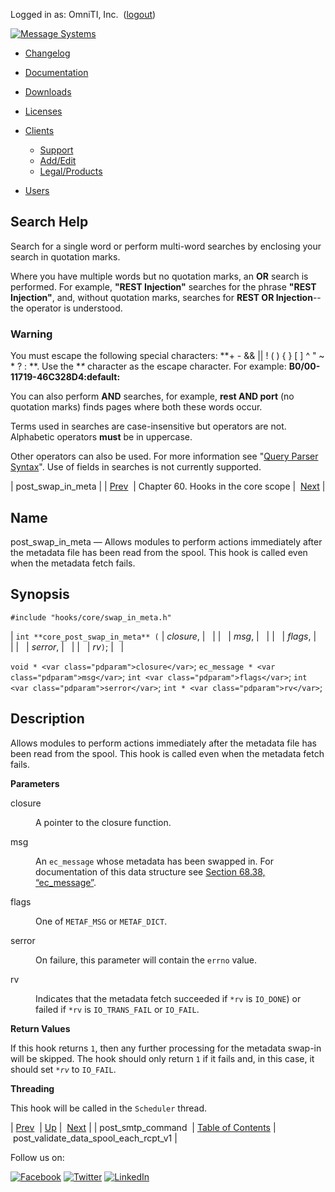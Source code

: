 Logged in as: OmniTI, Inc.  ([logout](https://support.messagesystems.com/logout.php))

[![Message Systems](https://support.messagesystems.com/images/ms-white205.png)](https://support.messagesystems.com/start.php) 

*   [Changelog](https://support.messagesystems.com/start.php?show=changelog)
*   [Documentation](https://support.messagesystems.com/docs/)
*   [Downloads](https://support.messagesystems.com/start.php)

*   [Licenses](https://support.messagesystems.com/license_summary.php)
*   <a href="">Clients</a>
    *   [Support](https://support.messagesystems.com/cs.php)
    *   [Add/Edit](https://support.messagesystems.com/edit_client.php)
    *   [Legal/Products](https://support.messagesystems.com/edit_products.php)
*   [Users](https://support.messagesystems.com/edit_customer.php)

## Search Help

Search for a single word or perform multi-word searches by enclosing your search in quotation marks.

Where you have multiple words but no quotation marks, an **OR** search is performed. For example, **"REST Injection"** searches for the phrase **"REST Injection"**, and, without quotation marks, searches for **REST OR Injection**--the operator is understood.

### Warning

You must escape the following special characters: **+ - && || ! ( ) { } [ ] ^ " ~ * ? : \**. Use the **\** character as the escape character. For example: **B0/00-11719-46C328D4\:default\:**

You can also perform **AND** searches, for example, **rest AND port** (no quotation marks) finds pages where both these words occur.

Terms used in searches are case-insensitive but operators are not. Alphabetic operators **must** be in uppercase.

Other operators can also be used. For more information see "[Query Parser Syntax](https://lucene.apache.org/core/old_versioned_docs/versions/3_0_0/queryparsersyntax.html)". Use of fields in searches is not currently supported.

| post_swap_in_meta |
| [Prev](hooks.core.post_smtp_command.php)  | Chapter 60. Hooks in the core scope |  [Next](hooks.core.post_validate_data_spool_each_rcpt_v1.php) |

<a name="hooks.core.post_swap_in_meta"></a>
## Name

post_swap_in_meta — Allows modules to perform actions immediately after the metadata file has been read from the spool. This hook is called even when the metadata fetch fails.

## Synopsis

`#include "hooks/core/swap_in_meta.h"`

| `int **core_post_swap_in_meta** (` | <var class="pdparam">closure</var>, |   |
|   | <var class="pdparam">msg</var>, |   |
|   | <var class="pdparam">flags</var>, |   |
|   | <var class="pdparam">serror</var>, |   |
|   | <var class="pdparam">rv</var>`)`; |   |

`void * <var class="pdparam">closure</var>`;
`ec_message * <var class="pdparam">msg</var>`;
`int <var class="pdparam">flags</var>`;
`int <var class="pdparam">serror</var>`;
`int * <var class="pdparam">rv</var>`;<a name="idp8984848"></a>
## Description

Allows modules to perform actions immediately after the metadata file has been read from the spool. This hook is called even when the metadata fetch fails.

**Parameters**

<dl class="variablelist">

<dt>closure</dt>

<dd>

A pointer to the closure function.

</dd>

<dt>msg</dt>

<dd>

An `ec_message` whose metadata has been swapped in. For documentation of this data structure see [Section 68.38, “ec_message”](structs.ec_message.php "68.38. ec_message").

</dd>

<dt>flags</dt>

<dd>

One of `METAF_MSG` or `METAF_DICT`.

</dd>

<dt>serror</dt>

<dd>

On failure, this parameter will contain the `errno` value.

</dd>

<dt>rv</dt>

<dd>

Indicates that the metadata fetch succeeded if `*rv` is `IO_DONE`) or failed if `*rv` is `IO_TRANS_FAIL` or `IO_FAIL`.

</dd>

</dl>

**Return Values**

If this hook returns `1`, then any further processing for the metadata swap-in will be skipped. The hook should only return `1` if it fails and, in this case, it should set *`*rv`* to `IO_FAIL`.

**Threading**

This hook will be called in the `Scheduler` thread.

| [Prev](hooks.core.post_smtp_command.php)  | [Up](hooks.core.php) |  [Next](hooks.core.post_validate_data_spool_each_rcpt_v1.php) |
| post_smtp_command  | [Table of Contents](index.php) |  post_validate_data_spool_each_rcpt_v1 |

Follow us on:

[![Facebook](https://support.messagesystems.com/images/icon-facebook.png)](http://www.facebook.com/messagesystems) [![Twitter](https://support.messagesystems.com/images/icon-twitter.png)](http://twitter.com/#!/MessageSystems) [![LinkedIn](https://support.messagesystems.com/images/icon-linkedin.png)](http://www.linkedin.com/company/message-systems)